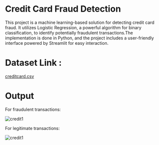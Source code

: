 # Credit Card Fraud Detection
This project is a machine learning-based solution for detecting credit card fraud. It utilizes Logistic Regression, a powerful algorithm for binary classification, to identify potentially fraudulent transactions.The implementation is done in Python, and the project includes a user-friendly interface powered by Streamlit for easy interaction.

# Dataset Link :
[creditcard.csv](https://www.kaggle.com/datasets/mlg-ulb/creditcardfraud)
# Output
For fraudulent transactions:

![credit1](https://github.com/dhruwsunita/Credit_Card_Fraud_Detection/assets/116973136/92535680-bc8a-46e9-80d3-d908d23df6df)

For legitimate transactions:

![credit1](https://github.com/dhruwsunita/Credit_Card_Fraud_Detection/assets/116973136/e443bee8-c571-496b-984a-4e58b56cf231)
